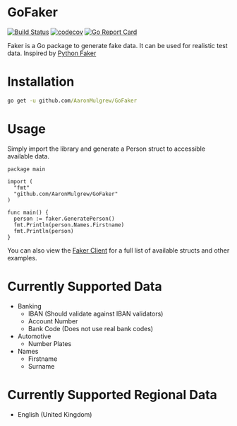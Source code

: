 # GoFaker
[![Build Status](https://travis-ci.org/AaronMulgrew/GoFaker.svg?branch=master)](https://travis-ci.org/AaronMulgrew/GoFaker) [![codecov](https://codecov.io/gh/AaronMulgrew/GoFaker/branch/master/graph/badge.svg)](https://codecov.io/gh/AaronMulgrew/GoFaker) [![Go Report Card](https://goreportcard.com/badge/github.com/aaronmulgrew/gofaker)](https://goreportcard.com/report/github.com/aaronmulgrew/gofaker)

Faker is a Go package to generate fake data. It can be used for realistic test data. Inspired by [Python Faker](https://github.com/joke2k/faker)

# Installation
```cmd
go get -u github.com/AaronMulgrew/GoFaker
```

# Usage
Simply import the library and generate a Person struct to accessible available data.
```Golang
package main

import (
  "fmt"
  "github.com/AaronMulgrew/GoFaker"
)

func main() {
  person := faker.GeneratePerson()
  fmt.Println(person.Names.Firstname)
  fmt.Println(person)
}
```


You can also view the [Faker Client](https://github.com/AaronMulgrew/FakerClient) for a full list of available structs and other examples.

# Currently Supported Data
- Banking
  - IBAN (Should validate against IBAN validators)
  - Account Number
  - Bank Code (Does not use real bank codes)
- Automotive
  - Number Plates
- Names
  - Firstname
  - Surname

# Currently Supported Regional Data
- English (United Kingdom)
